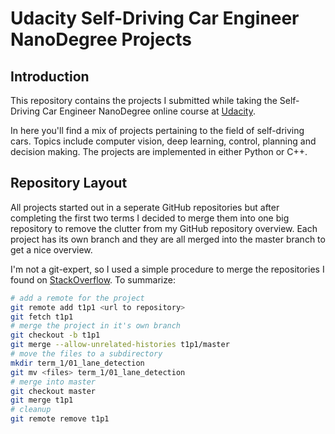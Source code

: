 # Udacity Self-Driving Car Engineer NanoDegree Projects

## Introduction

This repository contains the projects I submitted while taking the Self-Driving Car Engineer NanoDegree online course at [Udacity](http://www.udacity.com/course/self-driving-car-engineer-nanodegree--nd013).

In here you'll find a mix of projects pertaining to the field of self-driving cars. Topics include computer vision, deep learning, control, planning and decision making. The projects are implemented in either Python or C++.

## Repository Layout

All projects started out in a seperate GitHub repositories but after completing the first two terms I decided to merge them into one big repository to remove the clutter from my GitHub repository overview. Each project has its own branch and they are all merged into the master branch to get a nice overview.

I'm not a git-expert, so I used a simple procedure to merge the repositories I found on [StackOverflow](https://stackoverflow.com/questions/1425892/how-do-you-merge-two-git-repositories). To summarize:
```bash
# add a remote for the project
git remote add t1p1 <url to repository>
git fetch t1p1
# merge the project in it's own branch
git checkout -b t1p1
git merge --allow-unrelated-histories t1p1/master
# move the files to a subdirectory
mkdir term_1/01_lane_detection
git mv <files> term_1/01_lane_detection
# merge into master
git checkout master
git merge t1p1
# cleanup
git remote remove t1p1
```